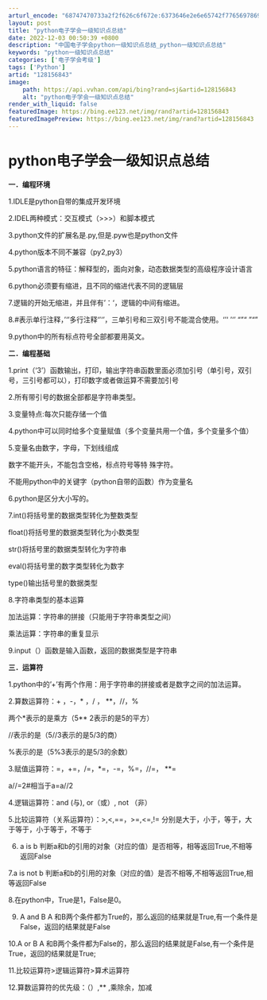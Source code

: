 ```yaml
---
arturl_encode: "68747470733a2f2f626c6f672e:6373646e2e6e65742f77656978696e5f34353139323735342f:61727469636c652f64657461696c732f313238313536383433"
layout: post
title: "python电子学会一级知识点总结"
date: 2022-12-03 00:50:39 +0800
description: "中国电子学会python一级知识点总结_python一级知识点总结"
keywords: "python一级知识点总结"
categories: ['电子学会考级']
tags: ['Python']
artid: "128156843"
image:
    path: https://api.vvhan.com/api/bing?rand=sj&artid=128156843
    alt: "python电子学会一级知识点总结"
render_with_liquid: false
featuredImage: https://bing.ee123.net/img/rand?artid=128156843
featuredImagePreview: https://bing.ee123.net/img/rand?artid=128156843
---
```


# python电子学会一级知识点总结

**一．编程环境**
  
1.IDLE是python自带的集成开发环境
  
2.IDEL两种模式：交互模式（>>>）和脚本模式
  
3.python文件的扩展名是.py,但是.pyw也是python文件
  
4.python版本不同不兼容（py2,py3）
  
5.python语言的特征：解释型的，面向对象，动态数据类型的高级程序设计语言
  
6.python必须要有缩进，且不同的缩进代表不同的逻辑层
  
7.逻辑的开始无缩进，并且伴有’：‘，逻辑的中间有缩进。
  
8.#表示单行注释，’‘’多行注释‘’‘’，三单引号和三双引号不能混合使用。‘’‘ ’‘’ “”“ ”“”
  
9.python中的所有标点符号全部都要用英文。

**二．编程基础**
  
1.print（‘3’）函数输出，打印，输出字符串函数里面必须加引号（单引号，双引号，三引号都可以），打印数字或者做运算不需要加引号
  
2.所有带引号的数据全部都是字符串类型。
  
3.变量特点:每次只能存储一个值
  
4.python中可以同时给多个变量赋值（多个变量共用一个值，多个变量多个值）
  
5.变量名由数字，字母，下划线组成
  
数字不能开头，不能包含空格，标点符号等特 殊字符。
  
不能用python中的关键字（python自带的函数）作为变量名
  
6.python是区分大小写的。
  
7.int()将括号里的数据类型转化为整数类型
  
float()将括号里的数据类型转化为小数类型
  
str()将括号里的数据类型转化为字符串
  
eval()将括号里的数字类型转化为数字
  
type()输出括号里的数据类型
  
8.字符串类型的基本运算
  
加法运算：字符串的拼接（只能用于字符串类型之间）
  
乘法运算：字符串的重复显示
  
9.input（）函数是输入函数，返回的数据类型是字符串

**三．运算符**
  
1.python中的’+’有两个作用：用于字符串的拼接或者是数字之间的加法运算。
  
2.算数运算符：+ ，-，\* ，/ ，
**，//，%
  
两个\*表示的是乘方（5**
2表示的是5的平方）
  
//表示的是（5//3表示的是5/3的商）
  
%表示的是（5%3表示的是5/3的余数）
  
3.赋值运算符：=，+=，/=，\*=，-=，%=，//=，
**=
  
a//=2#相当于a=a//2
  
4.逻辑运算符：and (与), or（或）, not （非）
  
5.比较运算符（关系运算符）：>,<,==，>=,<=,!= 分别是大于，小于，等于，大于等于，小于等于，不等于
  
6. a is b 判断a和b的引用的对象（对应的值）是否相等，相等返回True,不相等返回False
  
7.a is not b 判断a和b的引用的对象（对应的值）是否不相等,不相等返回True,相等返回False
  
8.在python中，True是1，False是0。
  
9. A and B A 和B两个条件都为True的，那么返回的结果就是True,有一个条件是False，返回的结果就是False
  
10.A or B A 和B两个条件都为False的，那么返回的结果就是False,有一个条件是True，返回的结果就是True;
  
11.比较运算符>逻辑运算符>算术运算符
  
12.算数运算符的优先级：（）,**
,乘除余，加减